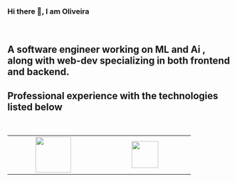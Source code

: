 ### Hi there 👋, I am Oliveira

<br>

<h2>A software engineer working on ML and Ai , along with web-dev specializing in both frontend and backend.</h2>
<h2>Professional experience with the technologies listed below</h2>
<br>

<table width="100">
<tr>
    <td align='center' width="190">
        <img src="https://cdn.worldvectorlogo.com/logos/opengl-1.svg" width="80">
    </td>
    <td align='center' width="190">
        <img src="https://upload.wikimedia.org/wikipedia/commons/thumb/1/16/Simple_DirectMedia_Layer%2C_Logo.svg/738px-Simple_DirectMedia_Layer%2C_Logo.svg.png" width="60">
    </td>
</table>
